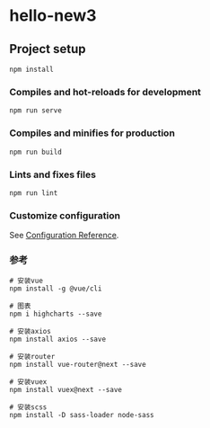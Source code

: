 # hello-new3

## Project setup
```
npm install
```

### Compiles and hot-reloads for development
```
npm run serve
```

### Compiles and minifies for production
```
npm run build
```

### Lints and fixes files
```
npm run lint
```

### Customize configuration
See [Configuration Reference](https://cli.vuejs.org/config/).

### 参考
```
# 安装vue
npm install -g @vue/cli

# 图表
npm i highcharts --save

# 安装axios
npm install axios --save  

# 安装router
npm install vue-router@next --save

# 安装vuex
npm install vuex@next --save

# 安装scss
npm install -D sass-loader node-sass
```
